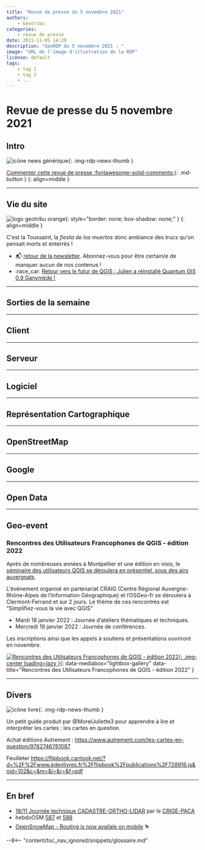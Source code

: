 ```yaml
---
title: "Revue de presse du 5 novembre 2021"
authors:
    - Geotribu
categories:
    - revue de presse
date: 2021-11-05 14:20
description: "GeoRDP du 5 novembre 2021 : "
image: "URL de l'image d'illustration de la RDP"
license: default
tags:
    - tag 1
    - tag 2
    - ...
---
```


# Revue de presse du 5 novembre 2021

## Intro

![icône news générique](https://cdn.geotribu.fr/img/internal/icons-rdp-news/news.png "News"){: .img-rdp-news-thumb }

[Commenter cette revue de presse :fontawesome-solid-comments:](#__comments){: .md-button }
{: align=middle }

----

## Vie du site

![logo geotribu orange](https://cdn.geotribu.fr/img/internal/charte/geotribu_logo_rectangle_384x80.png "logo geotribu orange"){: style="border: none; box-shadow: none;" }
{: align=middle }

C'est la Toussaint, la *fiesta de los muertos* donc ambiance des trucs qu'on pensait morts et enterrés !

- :mailbox_with_mail: [retour de la newsletter](/newsletter/signup/). Abonnez-vous pour être certain/e de manquer aucun de nos contenus !
- :race_car: [Retour vers le futur de QGIS : Julien a réinstallé Quantum GIS 0.9 Ganymède !](/articles/2021/2021-10-31_retour-vers-le-futur-de-qgis-ganymede/)

----

## Sorties de la semaine

----

## Client

----

## Serveur

----

## Logiciel

----

## Représentation Cartographique

----

## OpenStreetMap

----

## Google

----

## Open Data

----

## Geo-event

### Rencontres des Utilisateurs Francophones de QGIS - édition 2022

Après de nombreuses années à Montpellier et une édition en visio, le [séminaire des utilisateurs QGIS se déroulera en présentiel, sous des airs auvergnats](http://conf.qgis.osgeo.fr). 
 
L'évènement organisé en partenariat CRAIG (Centre Régional Auvergne-Rhône-Alpes de l’Information Géographique) et l’OSGeo-fr se déroulera à Clermont-Ferrand et sur 2 jours. Le thème de ces rencontres est “Simplifiez-vous la vie avec QGIS”

- Mardi 18 janvier 2022 : Journée d’ateliers thématiques et techniques.
- Mercredi 19 janvier 2022 : Journée de conférences.

Les inscriptions ainsi que les appels à soutiens et présentations ouvriront en novembre.

[![Rencontres des Utilisateurs Francophones de QGIS - édition 2022](https://cdn.geotribu.fr/img/articles-blog-rdp/evenement/2022_01_rencontres_QGIS.jpg "Rencontres des Utilisateurs Francophones de QGIS - édition 2022"){: .img-center loading=lazy }](https://cdn.geotribu.fr/img/articles-blog-rdp/evenement/2022_01_rencontres_QGIS.jpg){: data-mediabox="lightbox-gallery" data-title="Rencontres des Utilisateurs Francophones de QGIS - édition 2022" }

----

## Divers

![icône livre](https://cdn.geotribu.fr/img/logos-icones/divers/livre.png "Logo livre"){: .img-rdp-news-thumb }

Un petit guide produit par @MorelJuliette3 pour apprendre à lire et interpréter les cartes : les cartes en question

Achat éditions Autrement : <https://www.autrement.com/les-cartes-en-question/9782746761087>

Feuilleter <https://flipbook.cantook.net/?d=%2F%2Fwww.edenlivres.fr%2Fflipbook%2Fpublications%2F728916.js&oid=102&c=&m=&l=&r=&f=pdf>

----

## En bref

- [18/11 Journée technique CADASTRE-ORTHO-LIDAR](https://www.crige-paca.org/events/jt_col_1811/) par le [CRIGE-PACA](https://www.crige-paca.org/)
- hebdoOSM [587](https://weeklyosm.eu/fr/archives/14930) et [588](https://weeklyosm.eu/fr/archives/14940)
- [OpenSnowMap - Routing is now availale on mobile](https://blog.opensnowmap.org/routing-is-now-availale-on-mobile/) :skier:

<!-- Intègre le glossaire centralisé -->
--8<-- "content/toc_nav_ignored/snippets/glossaire.md"
